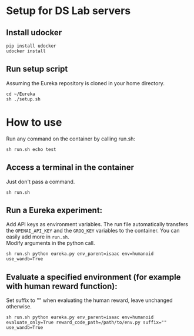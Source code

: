 # Setup for DS Lab servers
## Install udocker
```
pip install udocker
udocker install
```

## Run setup script

Assuming the Eureka repository is cloned in your home directory.

```
cd ~/Eureka
sh ./setup.sh
```

# How to use

Run any command on the container by calling run.sh:
```
sh run.sh echo test
```

## Access a terminal in the container
Just don't pass a command.
```
sh run.sh
```
## Run a Eureka experiment:
Add API keys as environment variables. The run file automatically transfers the `OPENAI_API_KEY` and the `GROQ_KEY` variables to the container. You can easily add more in `run.sh`.  
Modify arguments in the python call.
```
sh run.sh python eureka.py env_parent=isaac env=humanoid use_wandb=True
```

## Evaluate a specified environment (for example with human reward function):
Set suffix to "" when evaluating the human reward, leave unchanged otherwise.
```
sh run.sh python eureka.py env_parent=isaac env=humanoid evaluate_only=True reward_code_path=/path/to/env.py suffix="" use_wandb=True
```